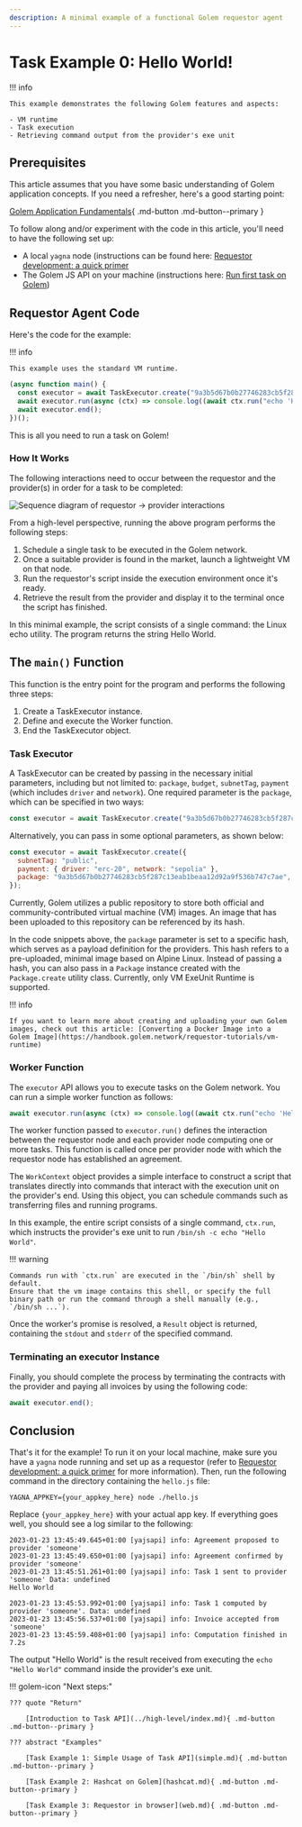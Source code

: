 ```yaml
---
description: A minimal example of a functional Golem requestor agent
---
```


# Task Example 0: Hello World!

!!! info

    This example demonstrates the following Golem features and aspects:
    
    - VM runtime
    - Task execution
    - Retrieving command output from the provider's exe unit


## Prerequisites

This article assumes that you have some basic understanding of Golem application concepts. If you need a refresher, here's a good starting point:


[Golem Application Fundamentals](https://handbook.golem.network/requestor-tutorials/golem-application-fundamentals){ .md-button .md-button--primary }


To follow along and/or experiment with the code in this article, you'll need to have the following set up:

- A local `yagna` node (instructions can be found here: [Requestor development: a quick primer](https://handbook.golem.network/requestor-tutorials/flash-tutorial-of-requestor-development)
- The Golem JS API on your machine (instructions here: [Run first task on Golem](https://handbook.golem.network/requestor-tutorials/flash-tutorial-of-requestor-development/run-first-task-on-golem))

## Requestor Agent Code

Here's the code for the example:

!!! info

    This example uses the standard VM runtime.

```javascript
(async function main() {
  const executor = await TaskExecutor.create("9a3b5d67b0b27746283cb5f287c13eab1beaa12d92a9f536b747c7ae");
  await executor.run(async (ctx) => console.log((await ctx.run("echo 'Hello World'")).stdout));
  await executor.end();
})();
```

This is all you need to run a task on Golem!

### How It Works

The following interactions need to occur between the requestor and the provider(s) in order for a task to be completed:

![Sequence diagram of requestor -> provider interactions](/assets/js-tutorial-04.jpeg)

From a high-level perspective, running the above program performs the following steps:

1. Schedule a single task to be executed in the Golem network.
2. Once a suitable provider is found in the market, launch a lightweight VM on that node.
3. Run the requestor's script inside the execution environment once it's ready.
4. Retrieve the result from the provider and display it to the terminal once the script has finished.

In this minimal example, the script consists of a single command: the Linux echo utility. The program returns the string Hello World.

## The `main()` Function

This function is the entry point for the program and performs the following three steps:

1. Create a TaskExecutor instance.
2. Define and execute the Worker function.
3. End the TaskExecutor object.

### Task Executor

A TaskExecutor can be created by passing in the necessary initial parameters, including but not limited to: `package`, `budget`, `subnetTag`, `payment` (which includes `driver` and `network`). One required parameter is the `package`, which can be specified in two ways:

```javascript
const executor = await TaskExecutor.create("9a3b5d67b0b27746283cb5f287c13eab1beaa12d92a9f536b747c7ae"); 
```
Alternatively, you can pass in some optional parameters, as shown below:

```javascript
const executor = await TaskExecutor.create({
  subnetTag: "public",
  payment: { driver: "erc-20", network: "sepolia" },
  package: "9a3b5d67b0b27746283cb5f287c13eab1beaa12d92a9f536b747c7ae",
});
```

Currently, Golem utilizes a public repository to store both official and community-contributed virtual machine (VM) images. An image that has been uploaded to this repository can be referenced by its hash.

In the code snippets above, the `package` parameter is set to a specific hash, which serves as a payload definition for the providers. This hash refers to a pre-uploaded, minimal image based on Alpine Linux. Instead of passing a hash, you can also pass in a `Package` instance created with the `Package.create` utility class. Currently, only VM ExeUnit Runtime is supported.

!!! info

    If you want to learn more about creating and uploading your own Golem images, check out this article: [Converting a Docker Image into a Golem Image](https://handbook.golem.network/requestor-tutorials/vm-runtime)

### Worker Function

The `executor` API allows you to execute tasks on the Golem network. You can run a simple worker function as follows:

```javascript
await executor.run(async (ctx) => console.log((await ctx.run("echo 'Hello World'")).stdout));
```

The worker function passed to `executor.run()` defines the interaction between the requestor node and each provider node computing one or more tasks. This function is called once per provider node with which the requestor node has established an agreement.

The `WorkContext` object provides a simple interface to construct a script that translates directly into commands that interact with the execution unit on the provider's end. Using this object, you can schedule commands such as transferring files and running programs.

In this example, the entire script consists of a single command, `ctx.run`, which instructs the provider's exe unit to run `/bin/sh -c echo "Hello World"`.

!!! warning

    Commands run with `ctx.run` are executed in the `/bin/sh` shell by default. 
    Ensure that the vm image contains this shell, or specify the full binary path or run the command through a shell manually (e.g., `/bin/sh ...`).


Once the worker's promise is resolved, a `Result` object is returned, containing the `stdout` and `stderr` of the specified command.

### Terminating an executor Instance

Finally, you should complete the process by terminating the contracts with the provider and paying all invoices by using the following code:

```js
await executor.end();
```

## Conclusion

That's it for the example! To run it on your local machine, make sure you have a `yagna` node running and set up as a requestor (refer to [Requestor development: a quick primer](https://handbook.golem.network/requestor-tutorials/flash-tutorial-of-requestor-development) for more information). 
Then, run the following command in the directory containing the `hello.js` file:

```
YAGNA_APPKEY={your_appkey_here} node ./hello.js
```

Replace `{your_appkey_here}` with your actual app key. If everything goes well, you should see a log similar to the following:

```
2023-01-23 13:45:49.645+01:00 [yajsapi] info: Agreement proposed to provider 'someone'
2023-01-23 13:45:49.650+01:00 [yajsapi] info: Agreement confirmed by provider 'someone'
2023-01-23 13:45:51.261+01:00 [yajsapi] info: Task 1 sent to provider 'someone' Data: undefined
Hello World

2023-01-23 13:45:53.992+01:00 [yajsapi] info: Task 1 computed by provider 'someone'. Data: undefined
2023-01-23 13:45:56.537+01:00 [yajsapi] info: Invoice accepted from 'someone'
2023-01-23 13:45:59.408+01:00 [yajsapi] info: Computation finished in 7.2s
```

The output "Hello World" is the result received from executing the `echo "Hello World"` command inside the provider's exe unit.

!!! golem-icon "Next steps:"

    ??? quote "Return"

        [Introduction to Task API](../high-level/index.md){ .md-button .md-button--primary }
    
    ??? abstract "Examples"

        [Task Example 1: Simple Usage of Task API](simple.md){ .md-button .md-button--primary }

        [Task Example 2: Hashcat on Golem](hashcat.md){ .md-button .md-button--primary }

        [Task Example 3: Requestor in browser](web.md){ .md-button .md-button--primary }
